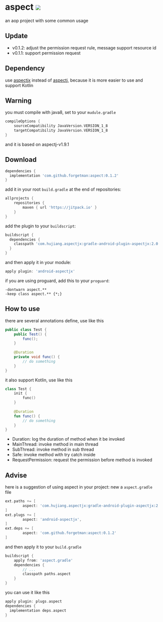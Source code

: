 # aspect [![](https://jitpack.io/v/forgetman/aspect.svg)](https://jitpack.io/#forgetman/aspect)
an aop project with some common usage

Update
------
+ v0.1.2: adjust the permission request rule, message support resource id
+ v0.1.1: support permission request

Dependency
------
use [aspectjx](https://github.com/HujiangTechnology/gradle_plugin_android_aspectjx) instead of [aspectj](https://github.com/eclipse/org.aspectj), because it is more easier to use and support Kotlin

Warning
-------
you must compile with java8, set to your `mudule.gradle`
```groovy
compileOptions {
    sourceCompatibility JavaVersion.VERSION_1_8
    targetCompatibility JavaVersion.VERSION_1_8
}
```

and it is based on aspectj-v1.9.1

Download
--------

```groovy
dependencies {
  implementation 'com.github.forgetman:aspect:0.1.2'
}
```

add it in your root `build.gradle` at the end of repositories:

```groovy
allprojects {
    repositories {
        maven { url 'https://jitpack.io' }
    }
}
```

add the plugin to your `buildscript`:

```groovy
buildscript {
  dependencies {
    classpath 'com.hujiang.aspectjx:gradle-android-plugin-aspectjx:2.0.1'
  }
}
```

and then apply it in your module:

```groovy
apply plugin: 'android-aspectjx'
```

if you are using proguard, add this to your `proguard`:

```proguard
-dontwarn aspect.**
-keep class aspect.** {*;}
```

How to use
----------
there are several annotations define, use like this
```java
public class Test {
    public Test() {
        func();
    }
    
    @Duration
    private void func() {
        // do something
    }
}
```

it also support Kotlin, use like this
```kotlin
class Test {
    init {
        func()
    }
    
    @Duration
    fun func() {
        // do something
    }
}
```

+ Duration: log the duration of method when it be invoked
+ MainThread: invoke method in main thread
+ SubThread: invoke method in sub thread
+ Safe: invoke method with try catch inside
+ RequestPermission: request the permission before method is invoked

Advise
----
here is a suggestion of using aspect in your project: new a `aspect.gradle` file
```groovy
ext.paths += [
        aspect: 'com.hujiang.aspectjx:gradle-android-plugin-aspectjx:2.0.1', // https://github.com/HujiangTechnology/gradle_plugin_android_aspectjx
]
ext.plugs += [
        aspect: 'android-aspectjx',
]
ext.deps += [
        aspect: 'com.github.forgetman:aspect:0.1.2'
]
```

and then apply it to your `build.gradle`
```groovy
buildscript {
    apply from: 'aspect.gradle'
    dependencies {
        // ...
        classpath paths.aspect
    }
}
```
you can use it like this
```groovy
apply plugin: plugs.aspect
dependencies {
  implementation deps.aspect
}
```

